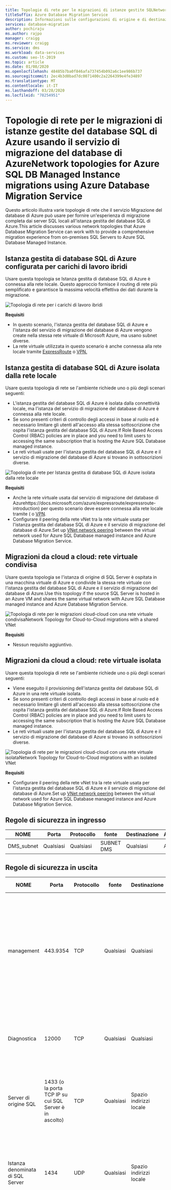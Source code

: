 ```yaml
---
title: Topologie di rete per le migrazioni di istanze gestite SQLNetwork topologies for SQL managed instance migrations
titleSuffix: Azure Database Migration Service
description: Informazioni sulle configurazioni di origine e di destinazione per le migrazioni di istanze gestite del database SQL di Azure usando il servizio Migrazione del database di Azure.Learn the source and target configurations for Azure SQL Database managed instance migrations using the Azure Database Migration Service.
services: database-migration
author: pochiraju
ms.author: rajpo
manager: craigg
ms.reviewer: craigg
ms.service: dms
ms.workload: data-services
ms.custom: seo-lt-2019
ms.topic: article
ms.date: 01/08/2020
ms.openlocfilehash: 48485b7ba0f846afa737454b092a6c1ee986b737
ms.sourcegitcommit: 2ec4b3d0bad7dc0071400c2a2264399e4fe34897
ms.translationtype: MT
ms.contentlocale: it-IT
ms.lasthandoff: 03/28/2020
ms.locfileid: "78254951"
---
```

# <a name="network-topologies-for-azure-sql-db-managed-instance-migrations-using-azure-database-migration-service"></a>Topologie di rete per le migrazioni di istanze gestite del database SQL di Azure usando il servizio di migrazione del database di AzureNetwork topologies for Azure SQL DB Managed Instance migrations using Azure Database Migration Service

Questo articolo illustra varie topologie di rete che il servizio Migrazione del database di Azure può usare per fornire un'esperienza di migrazione completa dai server SQL locali all'istanza gestita del database SQL di Azure.This article discusses various network topologies that Azure Database Migration Service can work with to provide a comprehensive migration experience from on-premises SQL Servers to Azure SQL Database Managed Instance.

## <a name="azure-sql-database-managed-instance-configured-for-hybrid-workloads"></a>Istanza gestita di database SQL di Azure configurata per carichi di lavoro ibridi 

Usare questa topologia se Istanza gestita di database SQL di Azure è connessa alla rete locale. Questo approccio fornisce il routing di rete più semplificato e garantisce la massima velocità effettiva dei dati durante la migrazione.

![Topologia di rete per i carichi di lavoro ibridi](media/resource-network-topologies/hybrid-workloads.png)

**Requisiti**

- In questo scenario, l'istanza gestita del database SQL di Azure e l'istanza del servizio di migrazione del database di Azure vengono create nella stessa rete virtuale di Microsoft Azure, ma usano subnet diverse.  
- La rete virtuale utilizzata in questo scenario è anche connessa alla rete locale tramite [ExpressRoute](https://docs.microsoft.com/azure/expressroute/expressroute-introduction) o [VPN.](https://docs.microsoft.com/azure/vpn-gateway/vpn-gateway-about-vpngateways)

## <a name="azure-sql-database-managed-instance-isolated-from-the-on-premises-network"></a>Istanza gestita di database SQL di Azure isolata dalla rete locale

Usare questa topologia di rete se l'ambiente richiede uno o più degli scenari seguenti:

- L'istanza gestita del database SQL di Azure è isolata dalla connettività locale, ma l'istanza del servizio di migrazione del database di Azure è connessa alla rete locale.
- Se sono presenti criteri di controllo degli accessi in base al ruolo ed è necessario limitare gli utenti all'accesso alla stessa sottoscrizione che ospita l'istanza gestita del database SQL di Azure.If Role Based Access Control (RBAC) policies are in place and you need to limit users to accessing the same subscription that is hosting the Azure SQL Database managed instance.
- Le reti virtuali usate per l'istanza gestita del database SQL di Azure e il servizio di migrazione del database di Azure si trovano in sottoscrizioni diverse.

![Topologia di rete per Istanza gestita di database SQL di Azure isolata dalla rete locale](media/resource-network-topologies/mi-isolated-workload.png)

**Requisiti**

- Anche la rete virtuale usata dal servizio di migrazione del database di Azurehttps://docs.microsoft.com/azure/expressroute/expressroute-introduction) per questo scenario deve essere connessa alla rete locale tramite ( o [VPN](https://docs.microsoft.com/azure/vpn-gateway/vpn-gateway-about-vpngateways).
- Configurare il peering della rete vNet tra la rete virtuale usata per l'istanza gestita del database SQL di Azure e il servizio di migrazione del database di Azure.Set up [VNet network peering](https://docs.microsoft.com/azure/virtual-network/virtual-network-peering-overview) between the virtual network used for Azure SQL Database managed instance and Azure Database Migration Service.

## <a name="cloud-to-cloud-migrations-shared-virtual-network"></a>Migrazioni da cloud a cloud: rete virtuale condivisa

Usare questa topologia se l'istanza di origine di SQL Server è ospitata in una macchina virtuale di Azure e condivide la stessa rete virtuale con l'istanza gestita del database SQL di Azure e il servizio di migrazione del database di Azure.Use this topology if the source SQL Server is hosted in an Azure VM and shares the same virtual network with Azure SQL Database managed instance and Azure Database Migration Service.

![Topologia di rete per le migrazioni cloud-cloud con una rete virtuale condivisaNetwork Topology for Cloud-to-Cloud migrations with a shared VNet](media/resource-network-topologies/cloud-to-cloud.png)

**Requisiti**

- Nessun requisito aggiuntivo.

## <a name="cloud-to-cloud-migrations-isolated-virtual-network"></a>Migrazioni da cloud a cloud: rete virtuale isolata

Usare questa topologia di rete se l'ambiente richiede uno o più degli scenari seguenti:

- Viene eseguito il provisioning dell'istanza gestita del database SQL di Azure in una rete virtuale isolata.
- Se sono presenti criteri di controllo degli accessi in base al ruolo ed è necessario limitare gli utenti all'accesso alla stessa sottoscrizione che ospita l'istanza gestita del database SQL di Azure.If Role Based Access Control (RBAC) policies are in place and you need to limit users to accessing the same subscription that is hosting the Azure SQL Database managed instance.
- Le reti virtuali usate per l'istanza gestita del database SQL di Azure e il servizio di migrazione del database di Azure si trovano in sottoscrizioni diverse.

![Topologia di rete per le migrazioni cloud-cloud con una rete virtuale isolataNetwork Topology for Cloud-to-Cloud migrations with an isolated VNet](media/resource-network-topologies/cloud-to-cloud-isolated.png)

**Requisiti**

- Configurare il peering della rete vNet tra la rete virtuale usata per l'istanza gestita del database SQL di Azure e il servizio di migrazione del database di Azure.Set up [VNet network peering](https://docs.microsoft.com/azure/virtual-network/virtual-network-peering-overview) between the virtual network used for Azure SQL Database managed instance and Azure Database Migration Service.

## <a name="inbound-security-rules"></a>Regole di sicurezza in ingresso

| **NOME**   | **Porta** | **Protocollo** | **fonte** | **Destinazione** | **Azione** |
|------------|----------|--------------|------------|-----------------|------------|
| DMS_subnet | Qualsiasi      | Qualsiasi          | SUBNET DMS | Qualsiasi             | Allow      |

## <a name="outbound-security-rules"></a>Regole di sicurezza in uscita

| **NOME**                  | **Porta**                                              | **Protocollo** | **fonte** | **Destinazione**           | **Azione** | **Motivo della regola**                                                                                                                                                                              |
|---------------------------|-------------------------------------------------------|--------------|------------|---------------------------|------------|--------------------------------------------------------------------------------------------------------------------------------------------------------------------------------------------------|
| management                | 443.9354                                              | TCP          | Qualsiasi        | Qualsiasi                       | Allow      | Comunicazione del piano di gestione tramite il bus di servizio e l'archiviazione BLOB di Azure.Management plane communication through Service Bus and Azure blob storage. <br/>Se il peering Microsoft è abilitato, questa regola potrebbe non essere necessaria.                                                             |
| Diagnostica               | 12000                                                 | TCP          | Qualsiasi        | Qualsiasi                       | Allow      | Il servizio Migrazione del database usa questa regola per raccogliere informazioni di diagnostica ai fini della risoluzione dei problemi.                                                                                                                      |
| Server di origine SQL         | 1433 (o la porta TCP IP su cui SQL Server è in ascolto) | TCP          | Qualsiasi        | Spazio indirizzi locale | Allow      | Connettività dell'origine di SQL Server dal servizio Migrazione del database <br/>In presenza di una connettività da sito a sito questa regola potrebbe non essere necessaria.                                                                                       |
| Istanza denominata di SQL Server | 1434                                                  | UDP          | Qualsiasi        | Spazio indirizzi locale | Allow      | Connettività dell'origine dell'istanza denominata di SQL Server dal servizio Migrazione del database <br/>In presenza di una connettività da sito a sito questa regola potrebbe non essere necessaria.                                                                        |
| Condivisione SMB                 | 445                                                   | TCP          | Qualsiasi        | Spazio indirizzi locale | Allow      | Condivisione di rete SMB in cui il servizio Migrazione del database può archiviare i file di backup dei database per le migrazioni nell'istanza gestita del database SQL di Azure e nei server SQL nella macchina virtuale di Azure <br/>In presenza di una connettività da sito a sito questa regola potrebbe non essere necessaria. |
| DMS_subnet                | Qualsiasi                                                   | Qualsiasi          | Qualsiasi        | DMS_Subnet                | Allow      |                                                                                                                                                                                                  |

## <a name="see-also"></a>Vedere anche

- [Eseguire la migrazione di SQL Server all'istanza gestita di database SQL di Azure](https://docs.microsoft.com/azure/dms/tutorial-sql-server-to-managed-instance)
- [Panoramica dei prerequisiti per l'uso del servizio di migrazione del database di AzureOverview of prerequisites for using Azure Database Migration Service](https://docs.microsoft.com/azure/dms/pre-reqs)
- [Creare una rete virtuale usando il portale di AzureCreate a virtual network using the Azure portal](https://docs.microsoft.com/azure/virtual-network/quick-create-portal)

## <a name="next-steps"></a>Passaggi successivi

- Per una panoramica del servizio di migrazione del database di Azure, vedere l'articolo [Che cos'è](dms-overview.md)il servizio di migrazione del database di Azure? .
- Per informazioni aggiornate sulla disponibilità regionale del servizio migrazione del database di Azure, vedere la pagina [Prodotti disponibili per area.](https://azure.microsoft.com/global-infrastructure/services/?products=database-migration)
